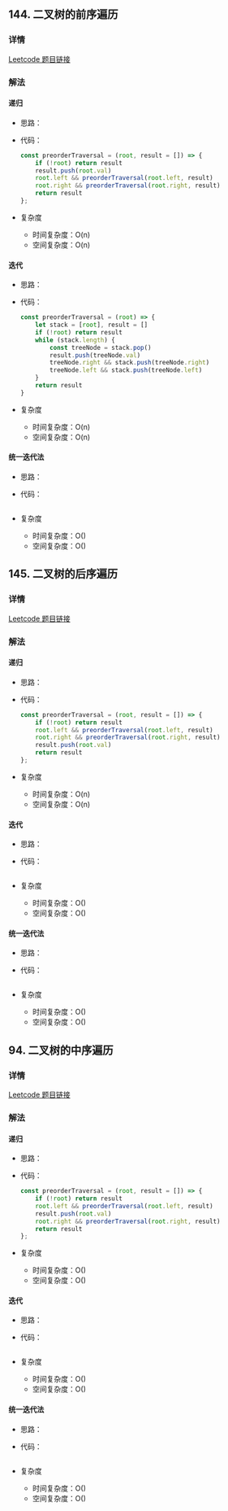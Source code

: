 ## 144. 二叉树的前序遍历

### 详情

[Leetcode 题目链接](https://leetcode.cn/problems/binary-tree-preorder-traversal/description/)

### 解法

#### 递归

- 思路：

- 代码：

  ```js
  const preorderTraversal = (root, result = []) => {
      if (!root) return result
      result.push(root.val)
      root.left && preorderTraversal(root.left, result)
      root.right && preorderTraversal(root.right, result)
      return result
  };
  ```

- 复杂度

  - 时间复杂度：O(n)
  - 空间复杂度：O(n)

#### 迭代

- 思路：

- 代码：

  ```js
  const preorderTraversal = (root) => {
      let stack = [root], result = []
      if (!root) return result
      while (stack.length) {
          const treeNode = stack.pop()
          result.push(treeNode.val)
          treeNode.right && stack.push(treeNode.right)
          treeNode.left && stack.push(treeNode.left)
      }
      return result
  }
  ```

- 复杂度

  - 时间复杂度：O(n)
  - 空间复杂度：O(n)

#### 统一迭代法

- 思路：

- 代码：

  ```js

  ```

- 复杂度

  - 时间复杂度：O()
  - 空间复杂度：O()

## 145. 二叉树的后序遍历

### 详情

[Leetcode 题目链接]()

### 解法

#### 递归

- 思路：

- 代码：

  ```js
  const preorderTraversal = (root, result = []) => {
      if (!root) return result
      root.left && preorderTraversal(root.left, result)
      root.right && preorderTraversal(root.right, result)
      result.push(root.val)
      return result
  };
  ```

- 复杂度

  - 时间复杂度：O(n)
  - 空间复杂度：O(n)

#### 迭代

- 思路：

- 代码：

  ```js

  ```

- 复杂度

  - 时间复杂度：O()
  - 空间复杂度：O()

#### 统一迭代法

- 思路：

- 代码：

  ```js

  ```

- 复杂度

  - 时间复杂度：O()
  - 空间复杂度：O()

## 94. 二叉树的中序遍历

### 详情

[Leetcode 题目链接]()

### 解法

#### 递归

- 思路：

- 代码：

  ```js
  const preorderTraversal = (root, result = []) => {
      if (!root) return result
      root.left && preorderTraversal(root.left, result)
      result.push(root.val)
      root.right && preorderTraversal(root.right, result)
      return result
  };
  ```

- 复杂度

  - 时间复杂度：O()
  - 空间复杂度：O()

#### 迭代

- 思路：

- 代码：

  ```js

  ```

- 复杂度

  - 时间复杂度：O()
  - 空间复杂度：O()

#### 统一迭代法

- 思路：

- 代码：

  ```js
  ```

- 复杂度

  - 时间复杂度：O()
  - 空间复杂度：O()
